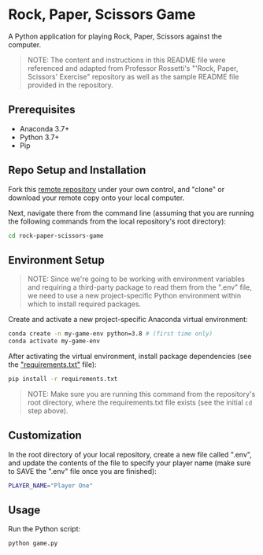 # Rock, Paper, Scissors Game

A Python application for playing Rock, Paper, Scissors against the computer.

> NOTE: The content and instructions in this README file were referenced and adapted from Professor Rossetti's "'Rock, Paper, Scissors' Exercise" repository as well as the sample README file provided in the repository. 

## Prerequisites

  + Anaconda 3.7+
  + Python 3.7+
  + Pip

## Repo Setup and Installation

Fork this [remote repository](https://github.com/basilbseiso/rock-paper-scissors-game) under your own control, and "clone" or download your remote copy onto your local computer.

Next, navigate there from the command line (assuming that you are running the following commands from the local repository's root directory):

```sh
cd rock-paper-scissors-game
```

## Environment Setup
> NOTE: Since we're going to be working with environment variables and requiring a third-party package to read them from the ".env" file, we need to use a new project-specific Python environment within which to install required packages. 

Create and activate a new project-specific Anaconda virtual environment:

```sh
conda create -n my-game-env python=3.8 # (first time only)
conda activate my-game-env
```

After activating the virtual environment, install package dependencies (see the ["requirements.txt"](/requirements.txt) file):

```sh
pip install -r requirements.txt
```

> NOTE: Make sure you are running this command from the repository's root directory, where the requirements.txt file exists (see the initial `cd` step above).

## Customization

In the root directory of your local repository, create a new file called ".env", and update the contents of the file to specify your player name (make sure to SAVE the ".env" file once you are finished):

```sh
PLAYER_NAME="Player One"
```

## Usage

Run the Python script:

```sh
python game.py
```